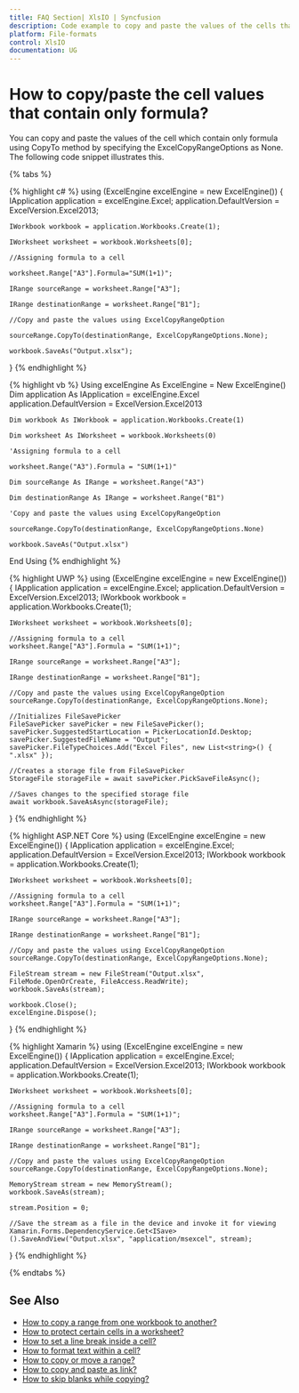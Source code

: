 ```yaml
---
title: FAQ Section| XlsIO | Syncfusion
description: Code example to copy and paste the values of the cells that contain only formulas using Essential XlsIO.
platform: File-formats
control: XlsIO
documentation: UG
---
```


# How to copy/paste the cell values that contain only formula?

You can copy and paste the values of the cell which contain only formula using CopyTo method by specifying the ExcelCopyRangeOptions as None. The following code snippet illustrates this.

{% tabs %}  

{% highlight c# %}
using (ExcelEngine excelEngine = new ExcelEngine())
{
    IApplication application = excelEngine.Excel;
    application.DefaultVersion = ExcelVersion.Excel2013;

    IWorkbook workbook = application.Workbooks.Create(1);

    IWorksheet worksheet = workbook.Worksheets[0];

    //Assigning formula to a cell

    worksheet.Range["A3"].Formula="SUM(1+1)";

    IRange sourceRange = worksheet.Range["A3"];

    IRange destinationRange = worksheet.Range["B1"];

    //Copy and paste the values using ExcelCopyRangeOption

    sourceRange.CopyTo(destinationRange, ExcelCopyRangeOptions.None);

    workbook.SaveAs("Output.xlsx");
}
{% endhighlight %}

{% highlight vb %}
Using excelEngine As ExcelEngine = New ExcelEngine()
    Dim application As IApplication = excelEngine.Excel
    application.DefaultVersion = ExcelVersion.Excel2013

    Dim workbook As IWorkbook = application.Workbooks.Create(1)

    Dim worksheet As IWorksheet = workbook.Worksheets(0)

    'Assigning formula to a cell

    worksheet.Range("A3").Formula = "SUM(1+1)"

    Dim sourceRange As IRange = worksheet.Range("A3")

    Dim destinationRange As IRange = worksheet.Range("B1")

    'Copy and paste the values using ExcelCopyRangeOption

    sourceRange.CopyTo(destinationRange, ExcelCopyRangeOptions.None)

    workbook.SaveAs("Output.xlsx")
End Using
{% endhighlight %}

{% highlight UWP %}
using (ExcelEngine excelEngine = new ExcelEngine())
{
    IApplication application = excelEngine.Excel;
    application.DefaultVersion = ExcelVersion.Excel2013;
    IWorkbook workbook = application.Workbooks.Create(1);

    IWorksheet worksheet = workbook.Worksheets[0];

    //Assigning formula to a cell
    worksheet.Range["A3"].Formula = "SUM(1+1)";

    IRange sourceRange = worksheet.Range["A3"];

    IRange destinationRange = worksheet.Range["B1"];

    //Copy and paste the values using ExcelCopyRangeOption
    sourceRange.CopyTo(destinationRange, ExcelCopyRangeOptions.None);

    //Initializes FileSavePicker
    FileSavePicker savePicker = new FileSavePicker();
    savePicker.SuggestedStartLocation = PickerLocationId.Desktop;
    savePicker.SuggestedFileName = "Output";
    savePicker.FileTypeChoices.Add("Excel Files", new List<string>() { ".xlsx" });

    //Creates a storage file from FileSavePicker
    StorageFile storageFile = await savePicker.PickSaveFileAsync();

    //Saves changes to the specified storage file
    await workbook.SaveAsAsync(storageFile);
}
{% endhighlight %}

{% highlight ASP.NET Core %}
using (ExcelEngine excelEngine = new ExcelEngine())
{
    IApplication application = excelEngine.Excel;
    application.DefaultVersion = ExcelVersion.Excel2013;
    IWorkbook workbook = application.Workbooks.Create(1);

    IWorksheet worksheet = workbook.Worksheets[0];

    //Assigning formula to a cell
    worksheet.Range["A3"].Formula = "SUM(1+1)";

    IRange sourceRange = worksheet.Range["A3"];

    IRange destinationRange = worksheet.Range["B1"];

    //Copy and paste the values using ExcelCopyRangeOption
    sourceRange.CopyTo(destinationRange, ExcelCopyRangeOptions.None);

    FileStream stream = new FileStream("Output.xlsx", FileMode.OpenOrCreate, FileAccess.ReadWrite);
    workbook.SaveAs(stream);

    workbook.Close();
    excelEngine.Dispose();
}
{% endhighlight %}

{% highlight Xamarin %}
using (ExcelEngine excelEngine = new ExcelEngine())
{
    IApplication application = excelEngine.Excel;
    application.DefaultVersion = ExcelVersion.Excel2013;
    IWorkbook workbook = application.Workbooks.Create(1);

    IWorksheet worksheet = workbook.Worksheets[0];

    //Assigning formula to a cell
    worksheet.Range["A3"].Formula = "SUM(1+1)";

    IRange sourceRange = worksheet.Range["A3"];

    IRange destinationRange = worksheet.Range["B1"];

    //Copy and paste the values using ExcelCopyRangeOption
    sourceRange.CopyTo(destinationRange, ExcelCopyRangeOptions.None);

    MemoryStream stream = new MemoryStream();
    workbook.SaveAs(stream);

    stream.Position = 0;

    //Save the stream as a file in the device and invoke it for viewing
    Xamarin.Forms.DependencyService.Get<ISave>().SaveAndView("Output.xlsx", "application/msexcel", stream);
}
{% endhighlight %}

{% endtabs %}  

## See Also

* [How to copy a range from one workbook to another?](faqs/how-to-copy-a-range-from-one-workbook-to-another)
* [How to protect certain cells in a worksheet?](faqs/how-to-protect-certain-cells-in-a-worksheet)
* [How to set a line break inside a cell?](faqs/how-to-set-a-line-break-inside-a-cell)
* [How to format text within a cell?](faqs/how-to-format-text-within-a-cell)
* [How to copy or move a range?](https://help.syncfusion.com/file-formats/xlsio/worksheet-cells-manipulation#copy-or-move-a-range)
* [How to copy and paste as link?](https://help.syncfusion.com/file-formats/xlsio/worksheet-cells-manipulation#copy-and-paste-as-link)
* [How to skip blanks while copying?](https://help.syncfusion.com/file-formats/xlsio/worksheet-cells-manipulation#skip-blanks-while-copying)

